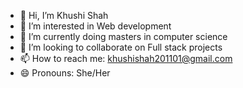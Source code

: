 - 👋 Hi, I’m Khushi Shah
- 👀 I’m interested in Web development
- 🌱 I’m currently doing masters in computer science
- 💞️ I’m looking to collaborate on Full stack projects
- 📫 How to reach me: khushishah201101@gmail.com
- 😄 Pronouns: She/Her

